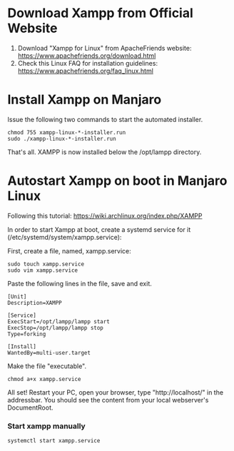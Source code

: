 # Download Xampp from Official Website

1. Download "Xampp for Linux" from ApacheFriends website: https://www.apachefriends.org/download.html
2. Check this Linux FAQ for installation guidelines: https://www.apachefriends.org/faq_linux.html

# Install Xampp on Manjaro

Issue the following two commands to start the automated installer.

```
chmod 755 xampp-linux-*-installer.run
sudo ./xampp-linux-*-installer.run
```

That's all. XAMPP is now installed below the /opt/lampp directory.

# Autostart Xampp on boot in Manjaro Linux

Following this tutorial: https://wiki.archlinux.org/index.php/XAMPP

In order to start Xampp at boot, create a systemd service for it (/etc/systemd/system/xampp.service):

First, create a file, named, xampp.service:

```
sudo touch xampp.service
sudo vim xampp.service
```

Paste the following lines in the file, save and exit.

```
[Unit]
Description=XAMPP

[Service]
ExecStart=/opt/lampp/lampp start
ExecStop=/opt/lampp/lampp stop
Type=forking

[Install]
WantedBy=multi-user.target
```
Make the file "executable".

```
chmod a+x xampp.service
```

All set! Restart your PC, open your browser, type "http://localhost/" in the addressbar. You should see the content from your local webserver's DocumentRoot.

### Start xampp manually
```
systemctl start xampp.service
```
